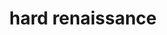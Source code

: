 ---
title: hard renaissance
tags:
  - v1.1
aliases:
  - hard renaissance
draft: true
created_at: 2024-07-13T16:30:56-03:00
updated_at: 2024-10-08T18:00:04-03:00
---